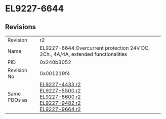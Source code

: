# EL9227-6644

## Revisions
<table>
<tr>
<td>Revision</td>
<td>r2</td>
</tr>
<tr>
<td>Name</td>
<td>EL9227-6644 Overcurrent protection 24V DC, 2Ch., 4A/4A, extended functionalities</td>
</tr>
<tr>
<td>PID</td>
<td>0x240b3052</td>
</tr>
<tr>
<td>Revision No</td>
<td>0x001219f4</td>
</tr>
<tr>
<td>Same PDOs as</td>
<td><a href="EL9227-4433.md">EL9227-4433 r2</a><br/><a href="EL9227-5500.md">EL9227-5500 r2</a><br/><a href="EL9227-6600.md">EL9227-6600 r2</a><br/><a href="EL9227-9482.md">EL9227-9482 r2</a><br/><a href="EL9227-9664.md">EL9227-9664 r2</a></td>
</tr>
</table>
